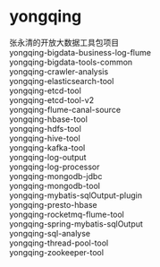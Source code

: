 # yongqing
张永清的开放大数据工具包项目
</br>
yongqing-bigdata-business-log-flume
</br>
yongqing-bigdata-tools-common
</br>
yongqing-crawler-analysis
</br>
yongqing-elasticsearch-tool
</br>
yongqing-etcd-tool
</br>
yongqing-etcd-tool-v2
</br>
yongqing-flume-canal-source
</br>
yongqing-hbase-tool
</br>
yongqing-hdfs-tool
</br>
yongqing-hive-tool
</br>
yongqing-kafka-tool
</br>
yongqing-log-output
</br>
yongqing-log-processor
</br>
yongqing-mongodb-jdbc
</br>
yongqing-mongodb-tool
</br>
yongqing-mybatis-sqlOutput-plugin
</br>
yongqing-presto-hbase
</br>
yongqing-rocketmq-flume-tool
</br>
yongqing-spring-mybatis-sqlOutput
</br>
yongqing-sql-analyse
</br>
yongqing-thread-pool-tool
</br>
yongqing-zookeeper-tool
</br>